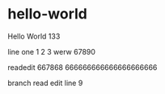 # hello-world
Hello World 133 

line one 1 2 3 werw  67890

readedit  667868
666666666666666666666

branch read edit line 9
